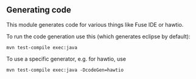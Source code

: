 ## Generating code

This module generates code for various things like Fuse IDE or hawtio.

To run the code generation use this (which generates eclipse by default):

    mvn test-compile exec:java

To use a specific generator, e.g. for hawtio, use

    mvn test-compile exec:java -DcodeGen=hawtio

